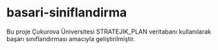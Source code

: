 # basari-siniflandirma
Bu proje Çukurova Üniversitesi STRATEJIK_PLAN veritabanı kullanılarak başarı sınıflandırması amacıyla geliştirilmiştir.
